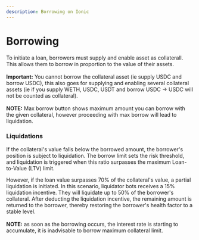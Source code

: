 ```yaml
---
description: Borrowing on Ionic
---
```


# Borrowing

To initiate a loan, borrowers must supply and enable asset as collaterall. This allows them to borrow in proportion to the value of their assets. \
\
**Important:** You cannot borrow the collateral asset (ie supply USDC and borrow USDC), this also goes for supplying and enabling several collateral assets (ie if you supply WETH, USDC, USDT and borrow USDC -> USDC will not be counted as collateral).\
\
**NOTE:** Max borrow button shows maximum amount you can borrow with the given collateral, however proceeding with max borrow will lead to liquidation.

### Liquidations&#x20;

If the collateral's value falls below the borrowed amount, the borrower's position is subject to liquidation. The borrow limit sets the risk threshold, and liquidation is triggered when this ratio surpasses the maximum Loan-to-Value (LTV) limit.&#x20;

However, if the loan value surpasses 70% of the collateral's value, a partial liquidation is initiated. In this scenario, liquidator bots receives a 15% liquidation incentive. They will liquidate up to 50% of the borrower's collateral. After deducting the liquidation incentive, the remaining amount is returned to the borrower, thereby restoring the borrower's health factor to a stable level.\
\
**NOTE:** as soon as the borrowing occurs, the interest rate is starting to accumulate, it is inadvisable to borrow maximum collateral limit.
